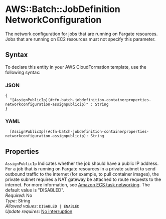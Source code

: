 # AWS::Batch::JobDefinition NetworkConfiguration<a name="aws-properties-batch-jobdefinition-containerproperties-networkconfiguration"></a>

The network configuration for jobs that are running on Fargate resources\. Jobs that are running on EC2 resources must not specify this parameter\.

## Syntax<a name="aws-properties-batch-jobdefinition-containerproperties-networkconfiguration-syntax"></a>

To declare this entity in your AWS CloudFormation template, use the following syntax:

### JSON<a name="aws-properties-batch-jobdefinition-containerproperties-networkconfiguration-syntax.json"></a>

```
{
  "[AssignPublicIp](#cfn-batch-jobdefinition-containerproperties-networkconfiguration-assignpublicip)" : String
}
```

### YAML<a name="aws-properties-batch-jobdefinition-containerproperties-networkconfiguration-syntax.yaml"></a>

```
  [AssignPublicIp](#cfn-batch-jobdefinition-containerproperties-networkconfiguration-assignpublicip): String
```

## Properties<a name="aws-properties-batch-jobdefinition-containerproperties-networkconfiguration-properties"></a>

`AssignPublicIp`  <a name="cfn-batch-jobdefinition-containerproperties-networkconfiguration-assignpublicip"></a>
Indicates whether the job should have a public IP address\. For a job that is running on Fargate resources in a private subnet to send outbound traffic to the internet \(for example, to pull container images\), the private subnet requires a NAT gateway be attached to route requests to the internet\. For more information, see [Amazon ECS task networking](https://docs.aws.amazon.com/AmazonECS/latest/developerguide/task-networking.html)\. The default value is "DISABLED"\.  
*Required*: No  
*Type*: String  
*Allowed values*: `DISABLED | ENABLED`  
*Update requires*: [No interruption](https://docs.aws.amazon.com/AWSCloudFormation/latest/UserGuide/using-cfn-updating-stacks-update-behaviors.html#update-no-interrupt)